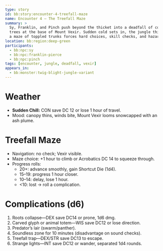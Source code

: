 ```yaml
---
type: story
id: bb:story:encounter-4-treefall-maze
name: Encounter 4 – The Treefall Maze
summary: >
  Sy, Franklin, and Pinch push beyond the thicket into a deadfall of collapsed
  trees at the base of Mount Vexir. Sudden cold sets in, the jungle thins, and
  a maze of toppled trunks forces hard choices, skill checks, and hazards.
location: bb:region:deep-green
participants:
  - bb:npc:sy
  - bb:npc:franklin-pierce
  - bb:npc:pinch
tags: [encounter, jungle, deadfall, vexir]
appears_in:
  - bb:monster:twig-blight-jungle-variant
---
```


# Weather
- **Sudden Chill:** CON save DC 12 or lose 1 hour of travel.
- Mood: canopy thins, winds bite, Mount Vexir looms snowcapped with an ash plume.

# Treefall Maze
- Navigation: no check; Vexir visible.
- Maze choice: +1 hour to climb or Acrobatics DC 14 to squeeze through.
- Progress rolls:
  - 20+: advance smoothly, gain Shortcut Die (1d4).
  - 15–19: progress 1 hour closer.
  - 10–14: delay, lose 1 hour.
  - <10: lost → roll a complication.

# Complications (d6)
1. Roots collapse—DEX save DC14 or prone, 1d6 dmg.  
2. Carved glyph or animal totem—WIS save DC12 or lose direction.  
3. Predator’s lair (swarm/panther).  
4. Soundless zone for 10 minutes (disadvantage on sound checks).  
5. Treefall trap—DEX/STR save DC13 to escape.  
6. Strange lights—INT save DC12 or wander, separated 1d4 rounds.
